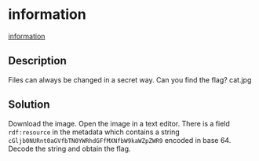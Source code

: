 # information

[information](https://play.picoctf.org/practice/challenge/186)

## Description

Files can always be changed in a secret way. Can you find the flag? cat.jpg

## Solution

Download the image. Open the image in a text editor. There is a field `rdf:resource` in the metadata which contains a string `cGljb0NURnt0aGVfbTN0YWRhdGFfMXNfbW9kaWZpZWR9` encoded in base 64. Decode the string and obtain the flag.